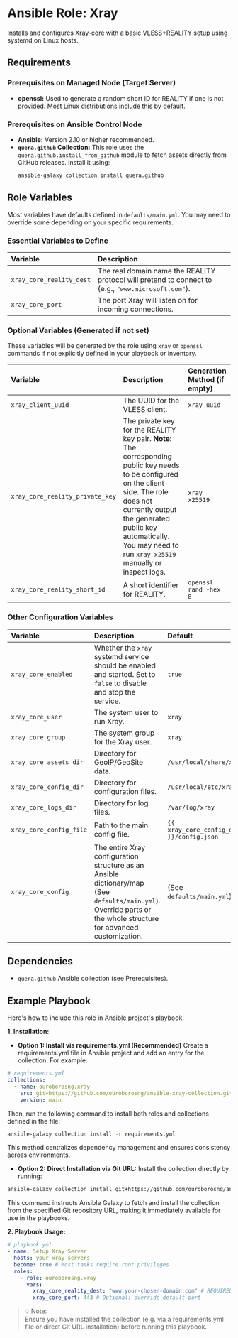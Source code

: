 # Ansible Role: Xray

Installs and configures [Xray-core](https://github.com/XTLS/Xray-core) with a basic VLESS+REALITY setup using systemd on Linux hosts.

## Requirements

### Prerequisites on Managed Node (Target Server)

*   **openssl:** Used to generate a random short ID for REALITY if one is not provided. Most Linux distributions include this by default.

### Prerequisites on Ansible Control Node

*   **Ansible:** Version 2.10 or higher recommended.
*   **`quera.github` Collection:** This role uses the `quera.github.install_from_github` module to fetch assets directly from GitHub releases. Install it using:
    ```bash
    ansible-galaxy collection install quera.github
    ```

## Role Variables

Most variables have defaults defined in `defaults/main.yml`. You may need to override some depending on your specific requirements.

### Essential Variables to Define

| Variable | Description |
| :--- | :--- |
| `xray_core_reality_dest` | The real domain name the REALITY protocol will pretend to connect to (e.g., `"www.microsoft.com"`). |
| `xray_core_port` | The port Xray will listen on for incoming connections. |

### Optional Variables (Generated if not set)

These variables will be generated by the role using `xray` or `openssl` commands if not explicitly defined in your playbook or inventory.

| Variable | Description | Generation Method (if empty) |
| :--- | :--- | :--- |
| `xray_client_uuid` | The UUID for the VLESS client. | `xray uuid` | 
| `xray_core_reality_private_key` | The private key for the REALITY key pair. **Note:** The corresponding public key needs to be configured on the client side. The role does not currently output the generated public key automatically. You may need to run `xray x25519` manually or inspect logs. | `xray x25519` |
| `xray_core_reality_short_id` | A short identifier for REALITY. | `openssl rand -hex 8` |

### Other Configuration Variables

| Variable | Description | Default |
| :--- | :--- | :--- |
| `xray_core_enabled` | Whether the `xray` systemd service should be enabled and started. Set to `false` to disable and stop the service. | `true` |
| `xray_core_user` | The system user to run Xray. | `xray` |
| `xray_core_group` | The system group for the Xray user. | `xray` |
| `xray_core_assets_dir` | Directory for GeoIP/GeoSite data. | `/usr/local/share/xray` |
| `xray_core_config_dir` | Directory for configuration files. | `/usr/local/etc/xray` |
| `xray_core_logs_dir` | Directory for log files. | `/var/log/xray` |
| `xray_core_config_file` | Path to the main config file. | `{{ xray_core_config_dir }}/config.json` |
| `xray_core_config` | The entire Xray configuration structure as an Ansible dictionary/map (See `defaults/main.yml`). Override parts or the whole structure for advanced customization. | (See `defaults/main.yml`) |

## Dependencies

*   `quera.github` Ansible collection (see Prerequisites).

## Example Playbook

Here's how to include this role in Ansible project's playbook:

**1. Installation:**

* **Option 1: Install via requirements.yml (Recommended)**
Create a requirements.yml file in Ansible project and add an entry for the collection. For example:

```yaml
# requirements.yml
collections:
  - name: ouroborosng.xray
    src: git+https://github.com/ouroborosng/ansible-xray-collection.git
    version: main
```

Then, run the following command to install both roles and collections defined in the file:

```sh
ansible-galaxy collection install -r requirements.yml
```

This method centralizes dependency management and ensures consistency across environments.

*   **Option 2: Direct Installation via Git URL:** 
Install the collection directly by running:

```sh
ansible-galaxy collection install git+https://github.com/ouroborosng/ansible-xray-collection.git
```

This command instructs Ansible Galaxy to fetch and install the collection from the specified Git repository URL, making it immediately available for use in the playbooks.

**2. Playbook Usage:**

```yaml
# playbook.yml
- name: Setup Xray Server
  hosts: your_xray_servers
  become: true # Most tasks require root privileges
  roles:
    - role: ouroborosng.xray
      vars:
        xray_core_reality_dest: "www.your-chosen-domain.com" # REQUIRED: Set your target domain for REALITY protocol
        xray_core_port: 443 # Optional: override default port
```

> 💡 Note:<br>
> Ensure you have installed the collection (e.g. via a requirements.yml file or direct Git URL installation) before running this playbook.
